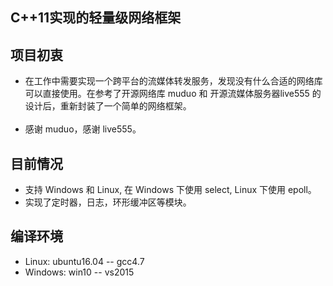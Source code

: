 C++11实现的轻量级网络框架<br>
-

项目初衷<br>
-
* 在工作中需要实现一个跨平台的流媒体转发服务，发现没有什么合适的网络库可以直接使用。在参考了开源网络库 muduo 和 开源流媒体服务器live555 的设计后，重新封装了一个简单的网络框架。<br>
    <br>
* 感谢 muduo，感谢 live555。<br>


目前情况<br>
-
* 支持 Windows 和 Linux, 在 Windows 下使用 select, Linux 下使用 epoll。<br>
* 实现了定时器，日志，环形缓冲区等模块。<br>

编译环境<br>
-
* Linux: ubuntu16.04 -- gcc4.7<br>
* Windows: win10 -- vs2015<br>
